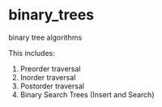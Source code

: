 # binary_trees
binary tree algorithms 

This includes:
1. Preorder traversal
2. Inorder traversal
3. Postorder traversal
4. Binary Search Trees (Insert and Search)
